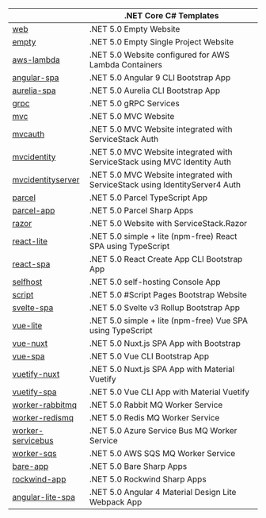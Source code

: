 || .NET Core C# Templates |
|-|-|
| [web](https://github.com/NetCoreTemplates/web)                | .NET 5.0 Empty Website |
| [empty](https://github.com/NetCoreTemplates/empty)                | .NET 5.0 Empty Single Project Website |
| [aws-lambda](https://github.com/NetCoreTemplates/aws-lambda)        | .NET 5.0 Website configured for AWS Lambda Containers |
| [angular-spa](https://github.com/NetCoreTemplates/angular-spa)        | .NET 5.0 Angular 9 CLI Bootstrap App |
| [aurelia-spa](https://github.com/NetCoreTemplates/aurelia-spa)        | .NET 5.0 Aurelia CLI Bootstrap App |
| [grpc](https://github.com/NetCoreTemplates/grpc)                | .NET 5.0 gRPC Services |
| [mvc](https://github.com/NetCoreTemplates/mvc)                | .NET 5.0 MVC Website |
| [mvcauth](https://github.com/NetCoreTemplates/mvcauth)            | .NET 5.0 MVC Website integrated with ServiceStack Auth |
| [mvcidentity](https://github.com/NetCoreTemplates/mvcidentity)        | .NET 5.0 MVC Website integrated with ServiceStack using MVC Identity Auth |
| [mvcidentityserver](https://github.com/NetCoreTemplates/mvcidentityserver)  | .NET 5.0 MVC Website integrated with ServiceStack using IdentityServer4 Auth |
| [parcel](https://github.com/NetCoreTemplates/parcel)             | .NET 5.0 Parcel TypeScript App |
| [parcel-app](https://github.com/NetCoreTemplates/parcel-app)      | .NET 5.0 Parcel Sharp Apps |
| [razor](https://github.com/NetCoreTemplates/razor)              | .NET 5.0 Website with ServiceStack.Razor |
| [react-lite](https://github.com/NetCoreTemplates/react-lite)         | .NET 5.0 simple + lite (npm-free) React SPA using TypeScript |
| [react-spa](https://github.com/NetCoreTemplates/react-spa)          | .NET 5.0 React Create App CLI Bootstrap App |
| [selfhost](https://github.com/NetCoreTemplates/selfhost)           | .NET 5.0 self-hosting Console App |
| [script](https://github.com/NetCoreTemplates/sharp)              | .NET 5.0 #Script Pages Bootstrap Website |
| [svelte-spa](https://github.com/NetCoreTemplates/svelte-spa)            | .NET 5.0 Svelte v3 Rollup Bootstrap App |
| [vue-lite](https://github.com/NetCoreTemplates/vue-lite)           | .NET 5.0 simple + lite (npm-free) Vue SPA using TypeScript |
| [vue-nuxt](https://github.com/NetCoreTemplates/vue-nuxt)           | .NET 5.0 Nuxt.js SPA App with Bootstrap |
| [vue-spa](https://github.com/NetCoreTemplates/vue-spa)            | .NET 5.0 Vue CLI Bootstrap App |
| [vuetify-nuxt](https://github.com/NetCoreTemplates/vuetify-nuxt)       | .NET 5.0 Nuxt.js SPA App with Material Vuetify |
| [vuetify-spa](https://github.com/NetCoreTemplates/vuetify-spa)        | .NET 5.0 Vue CLI App with Material Vuetify |
| [worker-rabbitmq](https://github.com/NetCoreTemplates/worker-rabbitmq)        | .NET 5.0 Rabbit MQ Worker Service |
| [worker-redismq](https://github.com/NetCoreTemplates/worker-redismq)        | .NET 5.0 Redis MQ Worker Service |
| [worker-servicebus](https://github.com/NetCoreTemplates/worker-servicebus)        | .NET 5.0 Azure Service Bus MQ Worker Service |
| [worker-sqs](https://github.com/NetCoreTemplates/worker-sqs)        | .NET 5.0 AWS SQS MQ Worker Service |
| [bare-app](https://github.com/NetCoreTemplates/bare-app)        | .NET 5.0 Bare Sharp Apps |
| [rockwind-app](https://github.com/NetCoreTemplates/rockwind-app)    | .NET 5.0 Rockwind Sharp Apps |
| [angular-lite-spa](https://github.com/NetCoreTemplates/angular-lite-spa)   | .NET 5.0 Angular 4 Material Design Lite Webpack App |
